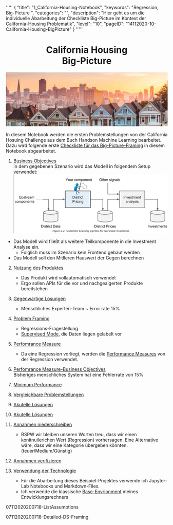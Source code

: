 '''''
{
"title": "1_California-Housing-Notebook",
"keywords": "Regression, Big-Picture ",
"categories": "",
"description": "Hier geht es um die individuelle Abarbeitung der Checkliste Big-Picture im Kontext der California-Housing Problematik",
"level": "10",
"pageID": "14112020-10-California-Housing-BigPicture"
}
'''''

<center><h1>California Housing <br> Big-Picture</h1></center>

!["California Housing Banner"](imgs/2020-11-14-21-31-19.png)


In diesem Notebook werden die ersten Problemstellungen von der California Hosuing Challenge aus dem Buch Handson Machine Learning bearbeitet. Dazu wird folgende erste  [Checkliste für das Big-Picture-Framing](14112020-SectionIndex-BigPicture)  in diesem Notebook abgearbeitet.

1. [Business Objectives](07112020200718-BusinessObjectives)<br>
in dem gegebenen Szenario wird das Modell  in folgendem Setup verwendet:
![](imgs/2020-11-14-21-36-32.png)
- Das Modell wird fließt als weitere Teilkomponente in die Investment Analyse ein.
  - Folglich muss im Szenario kein Frontend gebaut werden
- Das Modell soll den Mitlleren Hauswert der Gegen berechnen
  

2. [Nutzung des Produktes](07112020200718-Nutzung)<br>
   - Das Produkt wird vollautomatisch verwendet
   - Ergo sollen APIs für die vor und nachgealgerten Produkte bereitstehen

3. [Gegenwärtige Lösungen](07112020200718-CurrentSolutions)<br>
   - Menschliches Experten-Team ~ Error rate 15%


4. [Problem Framing](7112020200718-Detailed-DS-Framing)<br>
   - Regressions-Fragestellung
   - [Supervised Mode](07112020200718-SupervisedUnsupervised),  die Daten liegen gelabelt vor

5. [Perfomrance Measure](07112020200718-PerformanceMeasure)<br>
   - Da eine Regression vorliegt, werden die [Performance Measures](07112020200718-Performance-Measure) von der Regression verwendet.

6. [Perfomrance Measure-Business Objectives](07112020200718-PerformanceMeasureBusinessObjectives)<br>
   Bisheriges menschliches System hat eine Fehlerrate von 15%

7. [Minimum Performance](07112020200718-MinmumPerformance)<br>
   
8. [Vergleichbare Problemstellungen](07112020200718-ComparableProblems)<br>

9. [Akutelle Lösungen](07112020200718-CurrentSolutions)<br>
10. [Akutelle Lösungen](07112020200718-CurrentSolutions)<br>
11. [Annahmen  niederschreiben](07112020200718-ListAssumptions)<br>
    - BSPW wir bleiben unseren Worten treu, dass wir einen konitnuilerichen Wert (Regression) vorhersagen. Eine Alternative wäre, dass wir eine Kategorie übergeben könnten.(teuer/Medium/Günstig)
12. [Annahmen verifizieren](07112020200718-VerifyAssumptions)<br>
13. [Verwendung der Technologie](07112020200718-VerifyAssumptions)<br>
    - Für die Abarbeitung dieses Beispiel-Projektes verwende ich Jupyter-Lab Notebooks und Markdown-Files.
    - Ich verwende die klassische [Base-Envrionment]() meines Entwicklungsrechners


07112020200718-ListAssumptions
   
  



   
07112020200718-Detailed-DS-Framing



